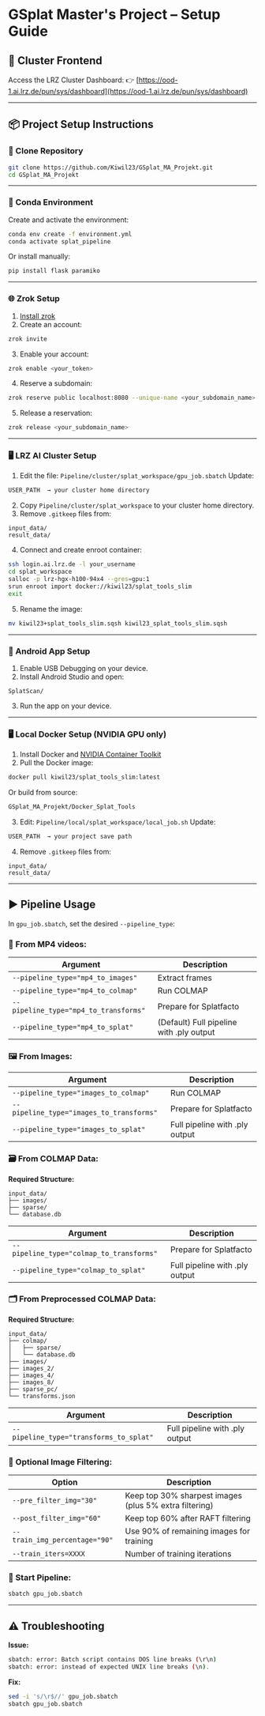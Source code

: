 # GSplat Master's Project – Setup Guide

## 🚀 Cluster Frontend

Access the LRZ Cluster Dashboard:
👉 [https://ood-1.ai.lrz.de/pun/sys/dashboard](https://ood-1.ai.lrz.de/pun/sys/dashboard)

---

## 📦 Project Setup Instructions

### 📁 Clone Repository

```bash
git clone https://github.com/Kiwil23/GSplat_MA_Projekt.git
cd GSplat_MA_Projekt
```

---

### 🐍 Conda Environment

Create and activate the environment:

```bash
conda env create -f environment.yml
conda activate splat_pipeline
```

Or install manually:

```bash
pip install flask paramiko
```

---

### 🌐 Zrok Setup

1. [Install zrok](https://docs.zrok.io/docs/guides/install/)
2. Create an account:

```bash
zrok invite
```

3. Enable your account:

```bash
zrok enable <your_token>
```

4. Reserve a subdomain:

```bash
zrok reserve public localhost:8080 --unique-name <your_subdomain_name>
```

5. Release a reservation:

```bash
zrok release <your_subdomain_name>
```

---

### 🖥️ LRZ AI Cluster Setup

1. Edit the file:
   `Pipeline/cluster/splat_workspace/gpu_job.sbatch`
   Update:

```bash
USER_PATH  → your cluster home directory
```

2. Copy `Pipeline/cluster/splat_workspace` to your cluster home directory.
3. Remove `.gitkeep` files from:

```
input_data/
result_data/
```

4. Connect and create enroot container:

```bash
ssh login.ai.lrz.de -l your_username
cd splat_workspace
salloc -p lrz-hgx-h100-94x4 --gres=gpu:1
srun enroot import docker://kiwil23/splat_tools_slim
exit
```

5. Rename the image:

```bash
mv kiwil23+splat_tools_slim.sqsh kiwil23_splat_tools_slim.sqsh
```

---

### 📱 Android App Setup

1. Enable USB Debugging on your device.
2. Install Android Studio and open:

```
SplatScan/
```

3. Run the app on your device.

---

### 🖥️ Local Docker Setup (NVIDIA GPU only)

1. Install Docker and [NVIDIA Container Toolkit](https://docs.nvidia.com/datacenter/cloud-native/container-toolkit/latest/install-guide.html)
2. Pull the Docker image:

```bash
docker pull kiwil23/splat_tools_slim:latest
```

Or build from source:

```bash
GSplat_MA_Projekt/Docker_Splat_Tools
```

3. Edit:
   `Pipeline/local/splat_workspace/local_job.sh`
   Update:

```bash
USER_PATH  → your project save path
```

4. Remove `.gitkeep` files from:

```
input_data/
result_data/
```

---

## ▶️ Pipeline Usage

In `gpu_job.sbatch`, set the desired `--pipeline_type`:

### 🎥 From MP4 videos:

| Argument                              | Description                              |
| ------------------------------------- | ---------------------------------------- |
| `--pipeline_type="mp4_to_images"`     | Extract frames                           |
| `--pipeline_type="mp4_to_colmap"`     | Run COLMAP                               |
| `--pipeline_type="mp4_to_transforms"` | Prepare for Splatfacto                   |
| `--pipeline_type="mp4_to_splat"`      | (Default) Full pipeline with .ply output |

### 🖼️ From Images:

| Argument                                 | Description                    |
| ---------------------------------------- | ------------------------------ |
| `--pipeline_type="images_to_colmap"`     | Run COLMAP                     |
| `--pipeline_type="images_to_transforms"` | Prepare for Splatfacto         |
| `--pipeline_type="images_to_splat"`      | Full pipeline with .ply output |

### 🗃️ From COLMAP Data:

**Required Structure:**

```
input_data/
├── images/
├── sparse/
└── database.db
```

| Argument                                 | Description                    |
| ---------------------------------------- | ------------------------------ |
| `--pipeline_type="colmap_to_transforms"` | Prepare for Splatfacto         |
| `--pipeline_type="colmap_to_splat"`      | Full pipeline with .ply output |

### 🗂️ From Preprocessed COLMAP Data:

**Required Structure:**

```
input_data/
├── colmap/
│   ├── sparse/
│   └── database.db
├── images/
├── images_2/
├── images_4/
├── images_8/
├── sparse_pc/
└── transforms.json
```

| Argument                                | Description                    |
| --------------------------------------- | ------------------------------ |
| `--pipeline_type="transforms_to_splat"` | Full pipeline with .ply output |

### 🧹 Optional Image Filtering:

| Option                        | Description                                            |
| ----------------------------- | ------------------------------------------------------ |
| `--pre_filter_img="30"`       | Keep top 30% sharpest images (plus 5% extra filtering) |
| `--post_filter_img="60"`      | Keep top 60% after RAFT filtering                      |
| `--train_img_percentage="90"` | Use 90% of remaining images for training               |
| `--train_iters=XXXX`          | Number of training iterations                          |

### 🔁 Start Pipeline:

```bash
sbatch gpu_job.sbatch
```

---

## ⚠️ Troubleshooting

**Issue:**

```bash
sbatch: error: Batch script contains DOS line breaks (\r\n)
sbatch: error: instead of expected UNIX line breaks (\n).
```

**Fix:**

```bash
sed -i 's/\r$//' gpu_job.sbatch
sbatch gpu_job.sbatch
```
